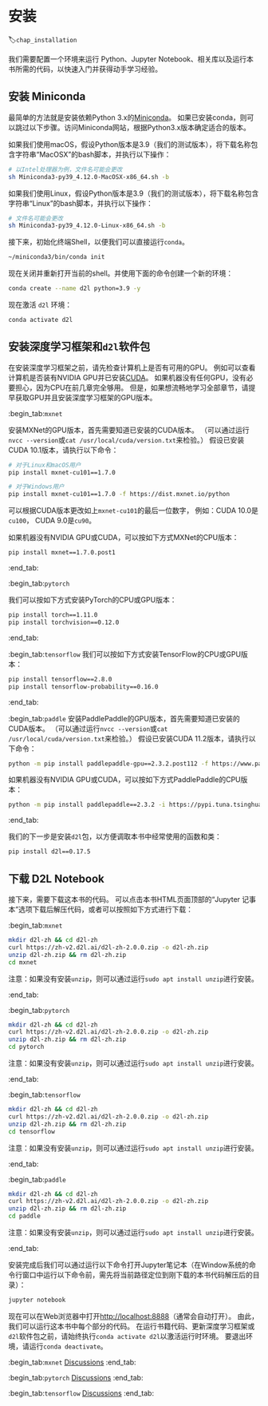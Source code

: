 # 安装
:label:`chap_installation`

我们需要配置一个环境来运行 Python、Jupyter Notebook、相关库以及运行本书所需的代码，以快速入门并获得动手学习经验。

## 安装 Miniconda

最简单的方法就是安装依赖Python 3.x的[Miniconda](https://conda.io/en/latest/miniconda.html)。
如果已安装conda，则可以跳过以下步骤。访问Miniconda网站，根据Python3.x版本确定适合的版本。

如果我们使用macOS，假设Python版本是3.9（我们的测试版本），将下载名称包含字符串“MacOSX”的bash脚本，并执行以下操作：

```bash
# 以Intel处理器为例，文件名可能会更改
sh Miniconda3-py39_4.12.0-MacOSX-x86_64.sh -b
```

如果我们使用Linux，假设Python版本是3.9（我们的测试版本），将下载名称包含字符串“Linux”的bash脚本，并执行以下操作：


```bash
# 文件名可能会更改
sh Miniconda3-py39_4.12.0-Linux-x86_64.sh -b
```


接下来，初始化终端Shell，以便我们可以直接运行`conda`。

```bash
~/miniconda3/bin/conda init
```


现在关闭并重新打开当前的shell。并使用下面的命令创建一个新的环境：

```bash
conda create --name d2l python=3.9 -y
```


现在激活 `d2l` 环境：

```bash
conda activate d2l
```


## 安装深度学习框架和`d2l`软件包

在安装深度学习框架之前，请先检查计算机上是否有可用的GPU。
例如可以查看计算机是否装有NVIDIA GPU并已安装[CUDA](https://developer.nvidia.com/cuda-downloads)。
如果机器没有任何GPU，没有必要担心，因为CPU在前几章完全够用。
但是，如果想流畅地学习全部章节，请提早获取GPU并且安装深度学习框架的GPU版本。


:begin_tab:`mxnet`

安装MXNet的GPU版本，首先需要知道已安装的CUDA版本。
（可以通过运行`nvcc --version`或`cat /usr/local/cuda/version.txt`来检验。）
假设已安装CUDA 10.1版本，请执行以下命令：

```bash
# 对于Linux和macOS用户
pip install mxnet-cu101==1.7.0

# 对于Windows用户
pip install mxnet-cu101==1.7.0 -f https://dist.mxnet.io/python
```


可以根据CUDA版本更改如上`mxnet-cu101`的最后一位数字，
例如：CUDA 10.0是`cu100`， CUDA 9.0是`cu90`。


如果机器没有NVIDIA GPU或CUDA，可以按如下方式MXNet的CPU版本：

```bash
pip install mxnet==1.7.0.post1
```


:end_tab:


:begin_tab:`pytorch`

我们可以按如下方式安装PyTorch的CPU或GPU版本：

```bash
pip install torch==1.11.0
pip install torchvision==0.12.0
```


:end_tab:

:begin_tab:`tensorflow`
我们可以按如下方式安装TensorFlow的CPU或GPU版本：

```bash
pip install tensorflow==2.8.0
pip install tensorflow-probability==0.16.0
```


:end_tab:

:begin_tab:`paddle`
安装PaddlePaddle的GPU版本，首先需要知道已安装的CUDA版本。
（可以通过运行`nvcc --version`或`cat /usr/local/cuda/version.txt`来检验。）
假设已安装CUDA 11.2版本，请执行以下命令：

```bash
python -m pip install paddlepaddle-gpu==2.3.2.post112 -f https://www.paddlepaddle.org.cn/whl/linux/mkl/avx/stable.html
```

如果机器没有NVIDIA GPU或CUDA，可以按如下方式PaddlePaddle的CPU版本：

```bash
python -m pip install paddlepaddle==2.3.2 -i https://pypi.tuna.tsinghua.edu.cn/simple
```


:end_tab:

我们的下一步是安装`d2l`包，以方便调取本书中经常使用的函数和类：

```bash
pip install d2l==0.17.5
```


## 下载 D2L Notebook

接下来，需要下载这本书的代码。
可以点击本书HTML页面顶部的“Jupyter 记事本”选项下载后解压代码，或者可以按照如下方式进行下载：


:begin_tab:`mxnet`

```bash
mkdir d2l-zh && cd d2l-zh
curl https://zh-v2.d2l.ai/d2l-zh-2.0.0.zip -o d2l-zh.zip
unzip d2l-zh.zip && rm d2l-zh.zip
cd mxnet
```


注意：如果没有安装`unzip`，则可以通过运行`sudo apt install unzip`进行安装。

:end_tab:


:begin_tab:`pytorch`

```bash
mkdir d2l-zh && cd d2l-zh
curl https://zh-v2.d2l.ai/d2l-zh-2.0.0.zip -o d2l-zh.zip
unzip d2l-zh.zip && rm d2l-zh.zip
cd pytorch
```


注意：如果没有安装`unzip`，则可以通过运行`sudo apt install unzip`进行安装。

:end_tab:


:begin_tab:`tensorflow`

```bash
mkdir d2l-zh && cd d2l-zh
curl https://zh-v2.d2l.ai/d2l-zh-2.0.0.zip -o d2l-zh.zip
unzip d2l-zh.zip && rm d2l-zh.zip
cd tensorflow
```


注意：如果没有安装`unzip`，则可以通过运行`sudo apt install unzip`进行安装。

:end_tab:


:begin_tab:`paddle`

```bash
mkdir d2l-zh && cd d2l-zh
curl https://zh-v2.d2l.ai/d2l-zh-2.0.0.zip -o d2l-zh.zip
unzip d2l-zh.zip && rm d2l-zh.zip
cd paddle
```


注意：如果没有安装`unzip`，则可以通过运行`sudo apt install unzip`进行安装。

:end_tab:


安装完成后我们可以通过运行以下命令打开Jupyter笔记本（在Window系统的命令行窗口中运行以下命令前，需先将当前路径定位到刚下载的本书代码解压后的目录）：

```bash
jupyter notebook
```


现在可以在Web浏览器中打开<http://localhost:8888>（通常会自动打开）。
由此，我们可以运行这本书中每个部分的代码。
在运行书籍代码、更新深度学习框架或`d2l`软件包之前，请始终执行`conda activate d2l`以激活运行时环境。
要退出环境，请运行`conda deactivate`。



:begin_tab:`mxnet`
[Discussions](https://discuss.d2l.ai/t/2082)
:end_tab:

:begin_tab:`pytorch`
[Discussions](https://discuss.d2l.ai/t/2083)
:end_tab:

:begin_tab:`tensorflow`
[Discussions](https://discuss.d2l.ai/t/2084)
:end_tab:
